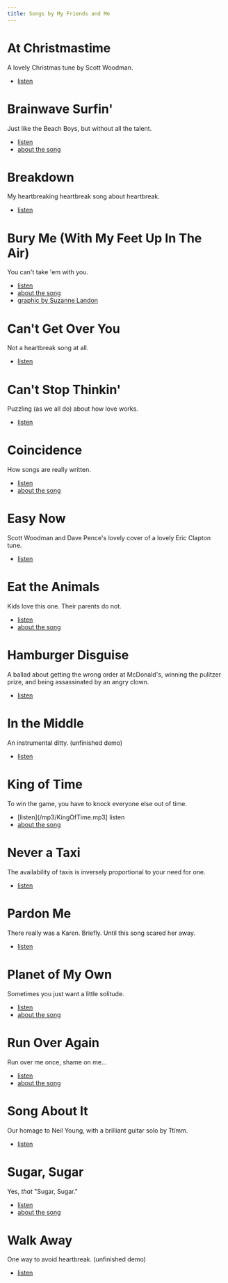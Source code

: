 ```yaml
---
title: Songs by My Friends and Me
---
```


# At Christmastime
A lovely Christmas tune by Scott Woodman.
- [listen](/mp3/AtChristmastime.mp3)

# Brainwave Surfin'
Just like the Beach Boys, but without all the talent.
- [listen](/mp3/BrainwaveSurfin.mp3)
- [about the song](http://trot.dale.emery.name/2004/02/brainwave_surfin/)

# Breakdown
My heartbreaking heartbreak song about heartbreak.
- [listen](/mp3/Breakdown.mp3)

# Bury Me (With My Feet Up In The Air)
You can't take 'em with you.
- [listen](/mp3/BuryMe.mp3)
- [about the song](http://trot.dale.emery.name/2003/04/bury_me_with_my_feet_up_in_the_air/)
- [graphic by Suzanne Landon](/images/bury-me.jpg)

# Can't Get Over You
Not a heartbreak song at all.
- [listen](/mp3/CantGetOverYou.mp3)

# Can't Stop Thinkin'
Puzzling (as we all do) about how love works.
- [listen](/mp3/CantStopThinkin.mp3)

# Coincidence
How songs are really written.
- [listen](/mp3/Coincidence.mp3)
- [about the song](http://trot.dale.emery.name/2003/04/coincidence/)

# Easy Now
Scott Woodman and Dave Pence's
lovely cover of a lovely Eric Clapton tune.
- [listen](/mp3/EasyNow.mp3)

# Eat the Animals
Kids love this one.  Their parents do not.
- [listen](/mp3/EatTheAnimals.mp3)
- [about the song](http://trot.dale.emery.name/2003/04/eat_the_animals/)

# Hamburger Disguise
A ballad about getting the wrong order at McDonald's,
 winning the pulitzer prize,
 and being assassinated by an angry clown.
- [listen](/mp3/HamburgerDisguise.mp3)

# In the Middle
An instrumental ditty.  (unfinished demo)
- [listen](/mp3/InTheMiddle.mp3)

# King of Time
 To win the game,
 you have to knock everyone else out of time.
- [listen](/mp3/KingOfTime.mp3] listen
- [about the song](http://trot.dale.emery.name/2003/07/king_of_time/)

# Never a Taxi
 The availability of taxis
 is inversely proportional to your need for one.
- [listen](/mp3/NeverATaxi.mp3)

# Pardon Me
 There really was a Karen.
 Briefly.
 Until this song scared her away.
- [listen](/mp3/PardonMe.mp3)

# Planet of My Own
Sometimes you just want a little solitude.
- [listen](/mp3/PlanetOfMyOwn.mp3)
- [about the song](http://trot.dale.emery.name/2003/04/planet_of_my_own/)

# Run Over Again
Run over me once, shame on me&hellip;
- [listen](/mp3/RunOverAgain.mp3)
- [about the song](http://trot.dale.emery.name/2003/04/run_over_again/)

# Song About It
 Our homage to Neil Young,
 with a brilliant guitar solo by Ttïmm.
- [listen](/mp3/SongAboutIt.mp3)

# Sugar, Sugar
 Yes, _that_ "Sugar, Sugar."
- [listen](/mp3/SugarSugar.mp3)
- [about the song](http://trot.dale.emery.name/2004/07/sugar_sugar/)

# Walk Away
One way to avoid heartbreak. (unfinished demo)
- [listen](/mp3/WalkAwayDemo2.mp3)
